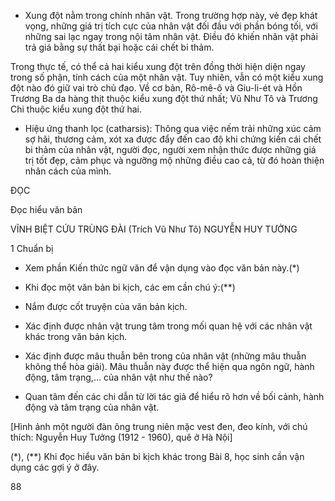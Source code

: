 + Xung đột nằm trong chính nhân vật. Trong trường hợp này, vẻ đẹp khát vọng, những giá trị tích cực của nhân vật đối đầu với phần bóng tối, với những sai lạc ngay trong nội tâm nhân vật. Điều đó khiến nhân vật phải trả giá bằng sự thất bại hoặc cái chết bi thảm.

Trong thực tế, có thể cả hai kiểu xung đột trên đồng thời hiện diện ngay trong số phận, tính cách của một nhân vật. Tuy nhiên, vẫn có một kiểu xung đột nào đó giữ vai trò chủ đạo. Về cơ bản, Rô-mê-ô và Giu-li-ét và Hồn Trương Ba da hàng thịt thuộc kiểu xung đột thứ nhất; Vũ Như Tô và Trương Chi thuộc kiểu xung đột thứ hai.

- Hiệu ứng thanh lọc (catharsis): Thông qua việc nếm trải những xúc cảm sợ hãi, thương cảm, xót xa được đẩy đến cao độ khi chứng kiến cái chết bi thảm của nhân vật, người đọc, người xem nhận thức được những giá trị tốt đẹp, cảm phục và ngưỡng mộ những điều cao cả, từ đó hoàn thiện nhân cách của mình.

ĐỌC

Đọc hiểu văn bản

VĨNH BIỆT CỨU TRÙNG ĐÀI
(Trích Vũ Như Tô)
NGUYỄN HUY TƯỞNG

1 Chuẩn bị

- Xem phần Kiến thức ngữ văn để vận dụng vào đọc văn bản này.(*)

- Khi đọc một văn bản bi kịch, các em cần chú ý:(**)

+ Nắm được cốt truyện của văn bản kịch.

+ Xác định được nhân vật trung tâm trong mối quan hệ với các nhân vật khác trong văn bản kịch.

+ Xác định được mâu thuẫn bên trong của nhân vật (những mâu thuẫn không thể hòa giải). Mâu thuẫn này được thể hiện qua ngôn ngữ, hành động, tâm trạng,... của nhân vật như thế nào?

+ Quan tâm đến các chi dẫn từ lời tác giả để hiểu rõ hơn về bối cảnh, hành động và tâm trạng của nhân vật.

[Hình ảnh một người đàn ông trung niên mặc vest đen, đeo kính, với chú thích: Nguyễn Huy Tưởng (1912 - 1960), quê ở Hà Nội]

(*), (**) Khi đọc hiểu văn bản bi kịch khác trong Bài 8, học sinh cần vận dụng các gợi ý ở đây.

88